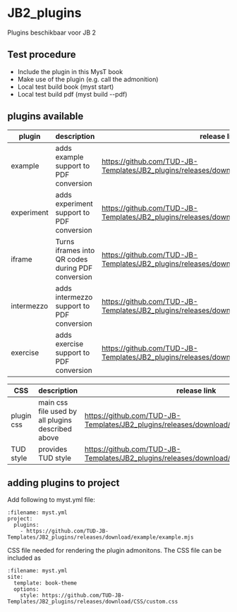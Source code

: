 # JB2_plugins

Plugins beschikbaar voor JB 2


## Test procedure
- Include the plugin in this MysT book
- Make use of the plugin (e.g. call the admonition)
- Local test build book (myst start)
- Local test build pdf  (myst build --pdf)

## plugins available 

| plugin | description | release link |
| -------- | -------- | -------- |
| example  | adds example support to PDF conversion  | https://github.com/TUD-JB-Templates/JB2_plugins/releases/download/example/example.mjs  |
| experiment  | adds experiment support to PDF conversion  | https://github.com/TUD-JB-Templates/JB2_plugins/releases/download/example/example.mjs  |
| iframe  | Turns iframes into QR codes during PDF conversion  | https://github.com/TUD-JB-Templates/JB2_plugins/releases/download/iframe/iframe.mjs  |
| intermezzo  | adds intermezzo support to PDF conversion  | https://github.com/TUD-JB-Templates/JB2_plugins/releases/download/intermezzo/intermezzo.mjs  |
| exercise  | adds exercise support to PDF conversion  | https://github.com/TUD-JB-Templates/JB2_plugins/releases/download/exercise/exercise.mjs  |

| CSS | description | release link |
| -------- | -------- | -------- |
| plugin css | main css file used by all plugins described above | https://github.com/TUD-JB-Templates/JB2_plugins/releases/download/CSS/custom.css |
| TUD style | provides TUD style | https://github.com/TUD-JB-Templates/JB2_plugins/releases/download/TUDstyle/TUDstyle.css  |



## adding plugins to project

Add following to myst.yml file: 

```{code} yaml
:filename: myst.yml
project:
  plugins:
    - https://github.com/TUD-JB-Templates/JB2_plugins/releases/download/example/example.mjs
```

CSS file needed for rendering the plugin admonitons. The CSS file can be included as 

```{code} yaml
:filename: myst.yml
site:
  template: book-theme
  options:
    style: https://github.com/TUD-JB-Templates/JB2_plugins/releases/download/CSS/custom.css
```

